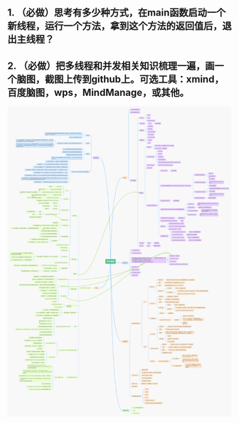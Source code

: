 ## 1. （必做）思考有多少种方式，在main函数启动一个新线程，运行一个方法，拿到这个方法的返回值后，退出主线程？





## 2. （必做）把多线程和并发相关知识梳理一遍，画一个脑图，截图上传到github上。可选工具：xmind，百度脑图，wps，MindManage，或其他。

![并发编程](并发编程.png)